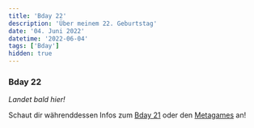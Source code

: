 ```yaml
---
title: 'Bday 22'
description: 'Über meinem 22. Geburtstag'
date: '04. Juni 2022'
datetime: '2022-06-04'
tags: ['Bday']
hidden: true
---
```


### Bday 22

_Landet bald hier!_

Schaut dir währenddessen Infos zum [Bday 21](bday21) oder den [Metagames](t/Meta) an!
